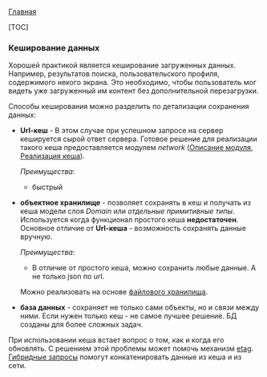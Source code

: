 [Главная](../main.md)

[TOC]

### Кеширование данных

Хорошей практикой является кеширование загруженных данных. Например,
результатов поиска, пользовательского профиля, содержимого некого экрана.
Это необходимо, чтобы пользователь мог видеть уже загруженный им контент
без дополнительной перезагрузки.

Способы кеширования можно разделить по детализации сохранения данных:

- **Url-кеш** - В этом случае при успешном запросе на
сервер кешируется сырой ответ сервера. Готовое решение для реализации такого
кеша предоставляется модулем *network*
([Описание модуля][network], [Реализация кеша][simple_cache]).

    *Преимущества*:
     - быстрый

- **объектное хранилище** - позволяет
сохранять в кеш и получать из кеша модели слоя *Domain* или
*отдельные примитивные типы*. Используется когда функционал простого кеша
**недостаточен**. Основное отличие от **Url-кеша**  - возможность
сохранять данные вручную.

   *Преимущества*:
   - В отличие от простого кеша, можно сохранить любые данные. А не только
   json по url.

   Можно реализовать на основе [файлового хранилища][file_cache].

- **база данных** - сохраняет не только сами объекты, но и связи между ними.
Если нужен только кеш - не самое лучшее решение. БД созданы для более сложных задач.

При использовании кеша встает вопрос о том, как и когда его обновлять.
С решением этой проблемы может помочь механизм [etag][etag].
[Гибридные запросы][hybrid] помогут конкатенировать данные из кеша и из сети.

[etag]: ../../network/docs/etag.md
[hybrid]: ../../network/docs/hybrid.md
[simple_cache]: ../../network/docs/url_cache.md
[file_cache]: ../../filestorage/README.md
[network]: ../../network/README.md
